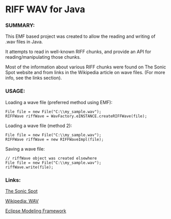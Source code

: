 RIFF WAV for Java
==================================

### SUMMARY: ###

This EMF based project was created to allow the reading and writing of .wav files in Java.  
  
It attempts to read in well-known RIFF chunks, and provide an API for reading/manipulating those chunks.  
  
Most of the information about various RIFF chunks were found on The Sonic Spot website 
and from links in the Wikipedia article on wave files. (For more info, see the links section).  


### USAGE: ###

Loading a wave file (preferred method using EMF):  

    File file = new File("C:\\my_sample.wav");
    RIFFWave riffWave = WavFactory.eINSTANCE.createRIFFWave(file);

Loading a wave file (method 2):  

    File file = new File("C:\\my_sample.wav");
    RIFFWave riffWave = new RIFFWaveImpl(file);

Saving a wave file:  

    // riffWave object was created elsewhere
    File file = new File("C:\\my_sample.wav");
    riffWave.write(file);
  
  
### Links: ###

[The Sonic Spot](http://www.sonicspot.com/guide/wavefiles.html)  
  
[Wikipedia: WAV](http://en.wikipedia.org/wiki/WAV)  
  
[Eclipse Modeling Framework](http://www.eclipse.org/modeling/emf/)  
  
  
